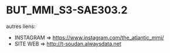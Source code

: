 # BUT_MMI_S3-SAE303.2

autres liens:
- INSTAGRAM => https://www.instagram.com/the_atlantic_mmi/
- SITE WEB => http://t-soudan.alwaysdata.net

